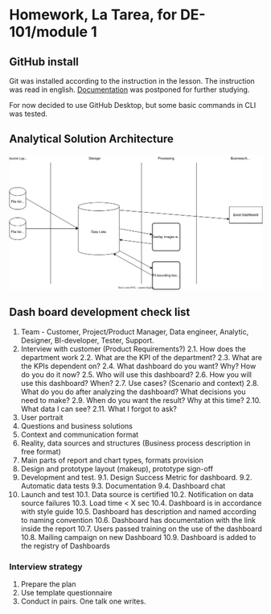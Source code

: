 # Homework, La Tarea, for DE-101/module 1

## GitHub install
Git was installed according to the instruction in the lesson. The instruction was read in english. [Documentation](https://git-scm.com/book/en/v2/Getting-Started-About-Version-Control) was postponed for further studying.

For now decided to use GitHub Desktop, but some basic commands in CLI was tested.

## Analytical Solution Architecture

![Analytical Solution Architecture diagram](Analytical%20Solution%20Architecture.drawio.svg)

## Dash board development check list
1. Team - Customer, Project/Product Manager, Data engineer, Analytic, Designer, BI-developer, Tester, Support.
2. Interview with customer (Product Requirements?)
2.1. How does the department work
2.2. What are the KPI of the department?
2.3. What are the KPIs dependent on?
2.4. What dashboard do you want? Why? How do you do it now?
2.5. Who will use this dashboard?
2.6. How you will use this dashboard? When?
2.7. Use cases? (Scenario and context)
2.8. What do you do after analyzing the dashboard? What decisions you need to make?
2.9. When do you want the result? Why at this time?
2.10. What data I can see?
2.11. What I forgot to ask?
3. User portrait
4. Questions and business solutions
5. Context and communication format
6. Reality, data sources and structures (Business process description in free format)
7. Main parts of report and chart types, formats provision
8. Design and prototype layout (makeup), prototype sign-off
9. Development and test. 
9.1. Design Success Metric for dashboard.
9.2. Automatic data tests
9.3. Documentation
9.4. Dashboard chat
10. Launch and test 
10.1. Data source is certified
10.2. Notification on data source failures
10.3. Load time < X sec
10.4. Dashboard is in accordance with style guide
10.5. Dashboard has description and named according to naming convention
10.6. Dashboard has documentation with the link inside the report 
10.7. Users passed training on the use of the dashboard
10.8. Mailing campaign on new Dashboard
10.9. Dashboard is added to the registry of Dashboards
### Interview strategy
1. Prepare the plan
2. Use template questionnaire 
3. Conduct in pairs. One talk one writes.
